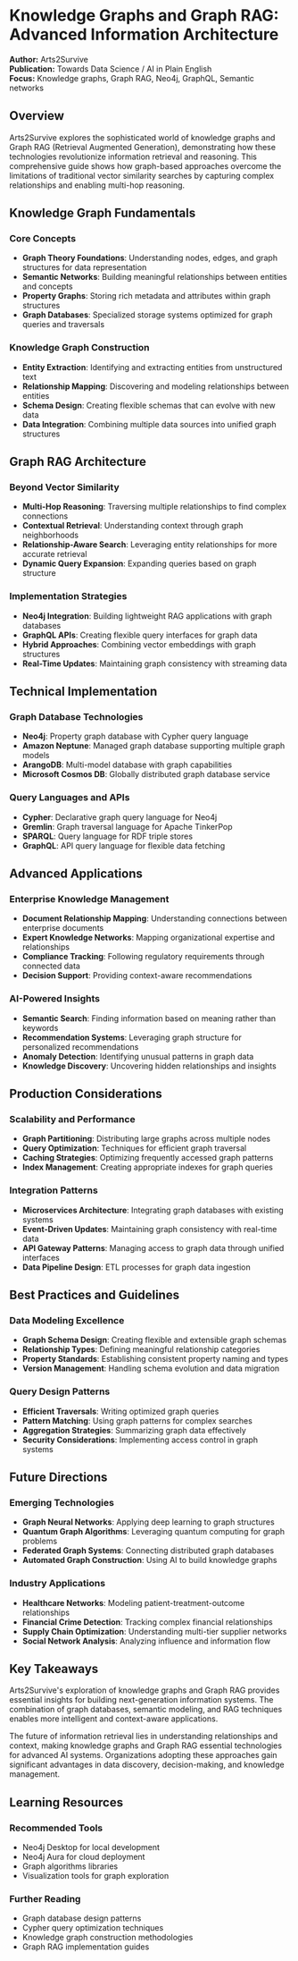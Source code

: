 # Knowledge Graphs and Graph RAG: Advanced Information Architecture
**Author:** Arts2Survive  
**Publication:** Towards Data Science / AI in Plain English  
**Focus:** Knowledge graphs, Graph RAG, Neo4j, GraphQL, Semantic networks

## Overview
Arts2Survive explores the sophisticated world of knowledge graphs and Graph RAG (Retrieval Augmented Generation), demonstrating how these technologies revolutionize information retrieval and reasoning. This comprehensive guide shows how graph-based approaches overcome the limitations of traditional vector similarity searches by capturing complex relationships and enabling multi-hop reasoning.

## Knowledge Graph Fundamentals

### Core Concepts
- **Graph Theory Foundations**: Understanding nodes, edges, and graph structures for data representation
- **Semantic Networks**: Building meaningful relationships between entities and concepts
- **Property Graphs**: Storing rich metadata and attributes within graph structures
- **Graph Databases**: Specialized storage systems optimized for graph queries and traversals

### Knowledge Graph Construction
- **Entity Extraction**: Identifying and extracting entities from unstructured text
- **Relationship Mapping**: Discovering and modeling relationships between entities
- **Schema Design**: Creating flexible schemas that can evolve with new data
- **Data Integration**: Combining multiple data sources into unified graph structures

## Graph RAG Architecture

### Beyond Vector Similarity
- **Multi-Hop Reasoning**: Traversing multiple relationships to find complex connections
- **Contextual Retrieval**: Understanding context through graph neighborhoods
- **Relationship-Aware Search**: Leveraging entity relationships for more accurate retrieval
- **Dynamic Query Expansion**: Expanding queries based on graph structure

### Implementation Strategies
- **Neo4j Integration**: Building lightweight RAG applications with graph databases
- **GraphQL APIs**: Creating flexible query interfaces for graph data
- **Hybrid Approaches**: Combining vector embeddings with graph structures
- **Real-Time Updates**: Maintaining graph consistency with streaming data

## Technical Implementation

### Graph Database Technologies
- **Neo4j**: Property graph database with Cypher query language
- **Amazon Neptune**: Managed graph database supporting multiple graph models
- **ArangoDB**: Multi-model database with graph capabilities
- **Microsoft Cosmos DB**: Globally distributed graph database service

### Query Languages and APIs
- **Cypher**: Declarative graph query language for Neo4j
- **Gremlin**: Graph traversal language for Apache TinkerPop
- **SPARQL**: Query language for RDF triple stores
- **GraphQL**: API query language for flexible data fetching

## Advanced Applications

### Enterprise Knowledge Management
- **Document Relationship Mapping**: Understanding connections between enterprise documents
- **Expert Knowledge Networks**: Mapping organizational expertise and relationships
- **Compliance Tracking**: Following regulatory requirements through connected data
- **Decision Support**: Providing context-aware recommendations

### AI-Powered Insights
- **Semantic Search**: Finding information based on meaning rather than keywords
- **Recommendation Systems**: Leveraging graph structure for personalized recommendations
- **Anomaly Detection**: Identifying unusual patterns in graph data
- **Knowledge Discovery**: Uncovering hidden relationships and insights

## Production Considerations

### Scalability and Performance
- **Graph Partitioning**: Distributing large graphs across multiple nodes
- **Query Optimization**: Techniques for efficient graph traversal
- **Caching Strategies**: Optimizing frequently accessed graph patterns
- **Index Management**: Creating appropriate indexes for graph queries

### Integration Patterns
- **Microservices Architecture**: Integrating graph databases with existing systems
- **Event-Driven Updates**: Maintaining graph consistency with real-time data
- **API Gateway Patterns**: Managing access to graph data through unified interfaces
- **Data Pipeline Design**: ETL processes for graph data ingestion

## Best Practices and Guidelines

### Data Modeling Excellence
- **Graph Schema Design**: Creating flexible and extensible graph schemas
- **Relationship Types**: Defining meaningful relationship categories
- **Property Standards**: Establishing consistent property naming and types
- **Version Management**: Handling schema evolution and data migration

### Query Design Patterns
- **Efficient Traversals**: Writing optimized graph queries
- **Pattern Matching**: Using graph patterns for complex searches
- **Aggregation Strategies**: Summarizing graph data effectively
- **Security Considerations**: Implementing access control in graph systems

## Future Directions

### Emerging Technologies
- **Graph Neural Networks**: Applying deep learning to graph structures
- **Quantum Graph Algorithms**: Leveraging quantum computing for graph problems
- **Federated Graph Systems**: Connecting distributed graph databases
- **Automated Graph Construction**: Using AI to build knowledge graphs

### Industry Applications
- **Healthcare Networks**: Modeling patient-treatment-outcome relationships
- **Financial Crime Detection**: Tracking complex financial relationships
- **Supply Chain Optimization**: Understanding multi-tier supplier networks
- **Social Network Analysis**: Analyzing influence and information flow

## Key Takeaways

Arts2Survive's exploration of knowledge graphs and Graph RAG provides essential insights for building next-generation information systems. The combination of graph databases, semantic modeling, and RAG techniques enables more intelligent and context-aware applications.

The future of information retrieval lies in understanding relationships and context, making knowledge graphs and Graph RAG essential technologies for advanced AI systems. Organizations adopting these approaches gain significant advantages in data discovery, decision-making, and knowledge management.

## Learning Resources

### Recommended Tools
- Neo4j Desktop for local development
- Neo4j Aura for cloud deployment
- Graph algorithms libraries
- Visualization tools for graph exploration

### Further Reading
- Graph database design patterns
- Cypher query optimization techniques
- Knowledge graph construction methodologies
- Graph RAG implementation guides 